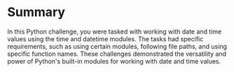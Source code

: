 # Summary

In this Python challenge, you were tasked with working with date and time values using the time and datetime modules. The tasks had specific requirements, such as using certain modules, following file paths, and using specific function names. These challenges demonstrated the versatility and power of Python's built-in modules for working with date and time values.
